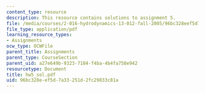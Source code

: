 ```yaml
---
content_type: resource
description: This resource contains solutions to assignment 5.
file: /media/courses/2-016-hydrodynamics-13-012-fall-2005/96bc328eef5d7a33251d2fc29833c81a_hw5_sol.pdf
file_type: application/pdf
learning_resource_types:
- Assignments
ocw_type: OCWFile
parent_title: Assignments
parent_type: CourseSection
parent_uid: a27e649b-9323-7184-f4ba-4b4fa758e942
resourcetype: Document
title: hw5_sol.pdf
uid: 96bc328e-ef5d-7a33-251d-2fc29833c81a
---
```

